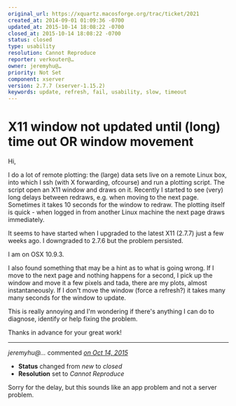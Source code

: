 ```yaml
---
original_url: https://xquartz.macosforge.org/trac/ticket/2021
created_at: 2014-09-01 01:09:36 -0700
updated_at: 2015-10-14 18:08:22 -0700
closed_at: 2015-10-14 18:08:22 -0700
status: closed
type: usability
resolution: Cannot Reproduce
reporter: verkouter@…
owner: jeremyhu@…
priority: Not Set
component: xserver
version: 2.7.7 (xserver-1.15.2)
keywords: update, refresh, fail, usability, slow, timeout
---
```


X11 window not updated until (long) time out OR window movement
===============================================================


Hi,

I do a lot of remote plotting: the (large) data sets live on a remote Linux box, into which I ssh (with X forwarding, ofcourse) and run a plotting script. The script open an X11 window and draws on it.
Recently I started to see (very) long delays between redraws, e.g. when moving to the next page. Sometimes it takes 10 seconds for the window to redraw. The plotting itself is quick - when logged in from another Linux machine the next page draws immediately.

It seems to have started when I upgraded to the latest X11 (2.7.7) just a few weeks ago. I downgraded to 2.7.6 but the problem persisted.

I am on OSX 10.9.3.

I also found something that may be a hint as to what is going wrong. If I move to the next page and nothing happens for a second, I pick up the window and move it a few pixels and tada, there are my plots, almost instantaneously. If I don't move the window (force a refresh?) it takes many many seconds for the window to update.

This is really annoying and I'm wondering if there's anything I can do to diagnose, identify or help fixing the problem.

Thanks in advance for your great work!



---

*jeremyhu@…* commented *[on Oct 14, 2015](https://xquartz.macosforge.org/trac/ticket/2021#comment:418 "October 14, 2015 at 6:08 PM PDT")*

-   **Status** changed from *new* to *closed*
-   **Resolution** set to *Cannot Reproduce*

Sorry for the delay, but this sounds like an app problem and not a server problem.



